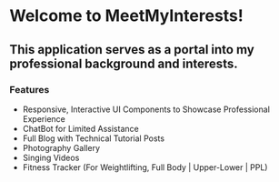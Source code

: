 # Welcome to MeetMyInterests!

## This application serves as a portal into my professional background and interests.

### Features

- Responsive, Interactive UI Components to Showcase Professional Experience
- ChatBot for Limited Assistance
- Full Blog with Technical Tutorial Posts
- Photography Gallery
- Singing Videos
- Fitness Tracker (For Weightlifting, Full Body | Upper-Lower | PPL)